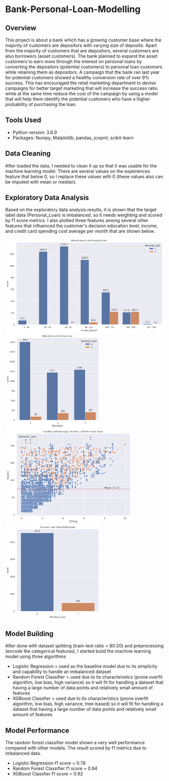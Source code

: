 # Bank-Personal-Loan-Modelling

## Overview
This project is about a bank which has a growing customer base where the majority of customers are depositors with varying size of deposits. Apart from the majority of customers that are depositors, several customers are also borrowers (asset customers). The bank planned to expand the asset customers to earn more through the interest on personal loans 
by converting the depositors (potential customers) to personal loan customers while retaining them as depositors. A campaign that the bank ran last year for potential customers showed a healthy conversion rate of over 9% success. This has encouraged the retail marketing department to devise campaigns for better target marketing that will increase the 
success ratio while at the same time reduce the cost of the campaign by using a model that will help them identify the potential customers who have a higher probability of purchasing the loan.

## Tools Used
- Python version: 3.6.9
- Packages: Numpy, Matplotlib, pandas, jcopml, scikit-learn

## Data Cleaning
After loaded the data, I needed to clean it up so that it was usable for the machine learning model. There are several values on the experiences feature that below 0, so I replace these values with 0 (these values also can be imputed with mean or median). 

## Exploratory Data Analysis
Based on the exploratory data analysis results, it is shown that the target label data (Personal_Loan) is imbalanced, so it needs weighting and scored by f1 score metrics. I also plotted three features among several other features that influenced the customer's decision education level, income, and credit card spending cost average per month that are shown below. 

<img src="https://github.com/azizamir/bank-personal-modeling/blob/main/results/binned%20income_loan.png" width="500" height="300" /> <img src="https://github.com/azizamir/bank-personal-modeling/blob/main/results/education_loan.png" width="300" height="300" /> 
<img src="https://github.com/azizamir/bank-personal-modeling/blob/main/results/ccavg-income_loan.png" width="400" height="300" /> <img src="https://github.com/azizamir/bank-personal-modeling/blob/main/results/target.png" width="300" height="300" /> 

## Model Building
After done with dataset splitting (train-test ratio = 80:20) and preprocessing (encode the categorical features), I started build the machine learning model using three algorithms
- Logistic Regression = used as the baseline model due to its simplicity and capability to handle an imbalanced dataset
- Random Forest Classifier = used due to its characteristics (prone overfit algorithm, low bias, high variance) so it will fit for handling a dataset that having a large number of data points and relatively small amount of features
- XGBoost Classfier = used due to its characteristics (prone overfit algorithm, low bias, high variance, tree-based) so it will fit for handling a dataset that having a large number of data points and relatively small amount of features

## Model Performance 
The random forest classifier model shown a very well performance compared with other models. The result scored by f1 metrics due to imbalanced data.
- Logistic Regression f1 score = 0.78
- Random Forest Classifier f1 score = 0.94
- XGBoost Classfier f1 score = 0.92
